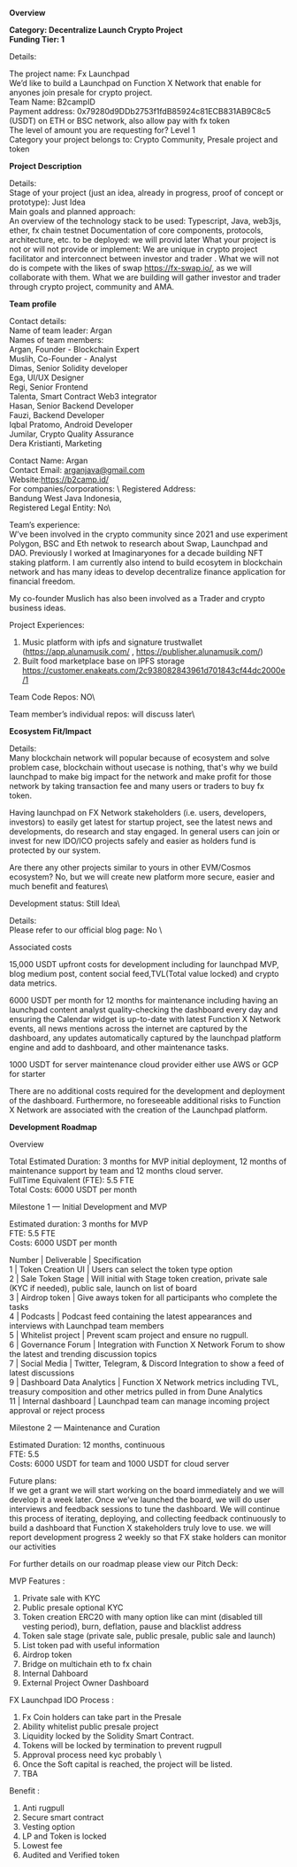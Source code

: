 **Overview**

**Category: Decentralize Launch Crypto Project** \
**Funding Tier: 1**

Details:

The project name: Fx Launchpad \
We’d like to build a Launchpad on Function X Network that enable for anyones join presale for crypto project. \
Team Name: B2campID \
Payment address: 0x79280d9DDb2753f1fdB85924c81ECB831AB9C8c5 (USDT) on ETH or BSC network, also allow pay with fx token \
The level of amount you are requesting for? Level 1 \
Category your project belongs to: Crypto Community, Presale project and token

**Project Description**

Details: \
Stage of your project (just an idea, already in progress, proof of concept or prototype): Just Idea  \
Main goals and planned approach:  \
An overview of the technology stack to be used: Typescript, Java, web3js, ether, fx chain testnet
Documentation of core components, protocols, architecture, etc. to be deployed: we will provid later 
What your project is not or will not provide or implement: We are unique in crypto project facilitator and interconnect between investor and trader . What we will not do is compete with the likes of swap https://fx-swap.io/, as we will collaborate with them. What we are building will gather investor and trader through crypto project, community and AMA.

**Team profile**

Contact details:  \
Name of team leader: Argan \
Names of team members: \
Argan, Founder - Blockchain Expert \
Muslih, Co-Founder - Analyst \
Dimas, Senior Solidity developer \
Ega, UI/UX Designer \
Regi, Senior Frontend \
Talenta, Smart Contract Web3 integrator \
Hasan, Senior Backend Developer \
Fauzi, Backend Developer \
Iqbal Pratomo, Android Developer \
Jumilar, Crypto Quality Assurance \
Dera Kristianti, Marketing

Contact Name: Argan \
Contact Email: arganjava@gmail.com  \
Website:https://b2camp.id/  \
For companies/corporations: \ 
Registered Address:  \
Bandung West Java Indonesia, \
Registered Legal Entity: No\

Team’s experience: \
W’ve been involved in the crypto community since 2021 and use experiment Polygon, BSC and Eth netwok to research about Swap, Launchpad and DAO. Previously I worked at Imaginaryones for a decade building NFT staking platform. I am currently also intend to build ecosytem in blockchain network and has many ideas to develop decentralize finance application for financial freedom.

My co-founder Muslich has also been involved as a Trader and crypto business ideas.

Project Experiences:
1. Music platform with ipfs and signature trustwallet (https://app.alunamusik.com/ , https://publisher.alunamusik.com/)
2. Built food marketplace base on IPFS storage https://customer.enakeats.com/2c938082843961d701843cf44dc2000e/1

Team Code Repos: NO\

Team member’s individual repos: will discuss later\

**Ecosystem Fit/Impact**

Details: \
Many blockchain network will popular because of ecosystem and solve problem case, blockchain without usecase is nothing, that's why we build launchpad to make big impact for the network and make profit for those network by taking transaction fee and many users or traders to buy fx token. 

Having launchpad on FX Network stakeholders (i.e. users, developers, investors) to easily get latest for startup project, see the latest news and developments, do research and stay engaged. In general users can join or invest for new IDO/ICO projects safely and easier as holders fund is protected by our system.

Are there any other projects similar to yours in other EVM/Cosmos ecosystem? No, but we will create new platform more secure, easier and much benefit and features\

Development status: Still Idea\

Details: \
Please refer to our official blog page: No \

Associated costs

15,000 USDT upfront costs for development including for launchpad MVP, blog medium post, content social feed,TVL(Total value locked) and crypto data metrics.

6000 USDT per month for 12 months for maintenance including having an launchpad content analyst quality-checking the dashboard every day and ensuring the Calendar widget is up-to-date with latest Function X Network events, all news mentions across the internet are captured by the dashboard, any updates automatically captured by the launchpad platform engine and add to dashboard, and other maintenance tasks.

1000 USDT for server maintenance cloud provider either use AWS or GCP for starter

There are no additional costs required for the development and deployment of the dashboard. Furthermore, no foreseeable additional risks to Function X Network are associated with the creation of the Launchpad platform.

**Development Roadmap**

Overview

Total Estimated Duration: 3 months for MVP initial deployment, 12 months of maintenance support by team and 12 months cloud server. \
FullTime Equivalent (FTE): 5.5 FTE \
Total Costs: 6000 USDT per month

Milestone 1 — Initial Development and MVP

Estimated duration: 3 months for MVP \
FTE: 5.5 FTE \
Costs: 6000 USDT per month

Number | Deliverable | Specification  \
1 | Token Creation UI | Users can select the token type option \
2 | Sale Token Stage | Will initial with Stage token creation, private sale (KYC if needed), public sale, launch on list of board \
3 | Airdrop token | Give aways token for all participants who complete the tasks  \
4 | Podcasts | Podcast feed containing the latest appearances and interviews with Launchpad team members \
5 | Whitelist project | Prevent scam project and ensure no rugpull. \
6 | Governance Forum | Integration with Function X Network Forum to show the latest and trending discussion topics \
7 | Social Media | Twitter, Telegram, & Discord Integration to show a feed of latest discussions \
9 | Dashboard Data Analytics | Function X Network metrics including TVL, treasury composition and other metrics pulled in from Dune Analytics \
11 | Internal dashboard | Launchpad team can manage incoming project approval or reject process

Milestone 2 — Maintenance and Curation

Estimated Duration: 12 months, continuous \
FTE: 5.5 \
Costs: 6000 USDT for team and 1000 USDT for cloud server

Future plans: \
If we get a grant we will start working on the board immediately and we will develop it a week later. Once we’ve launched the board, we will do user interviews and feedback sessions to tune the dashboard. We will continue this process of iterating, deploying, and collecting feedback continuously to build a dashboard that Function X stakeholders truly love to use. we will report development progress 2 weekly so that FX stake holders can monitor our activities

For further details on our roadmap please view our Pitch Deck:

MVP Features :
1. Private sale with KYC
2. Public presale optional KYC
3. Token creation ERC20 with many option like can mint (disabled till vesting period), burn, deflation, pause and blacklist address
4. Token sale stage (private sale, public presale, public sale and launch)
5. List token pad with useful information
6. Airdrop token
7. Bridge on multichain eth to fx chain
8. Internal Dahboard
9. External Project Owner Dashboard

FX Launchpad IDO Process :
1. Fx Coin holders can take part in the Presale 
2. Ability whitelist public presale project 
3. Liquidity locked by the Solidity Smart Contract. 
4. Tokens will be locked by termination to prevent rugpull 
5. Approval process need kyc probably \
6. Once the Soft capital is reached, the project will be listed. 
7. TBA 

Benefit :
1. Anti rugpull
2. Secure smart contract
3. Vesting option
4. LP and Token is locked
5. Lowest fee
6. Audited and Verified token
